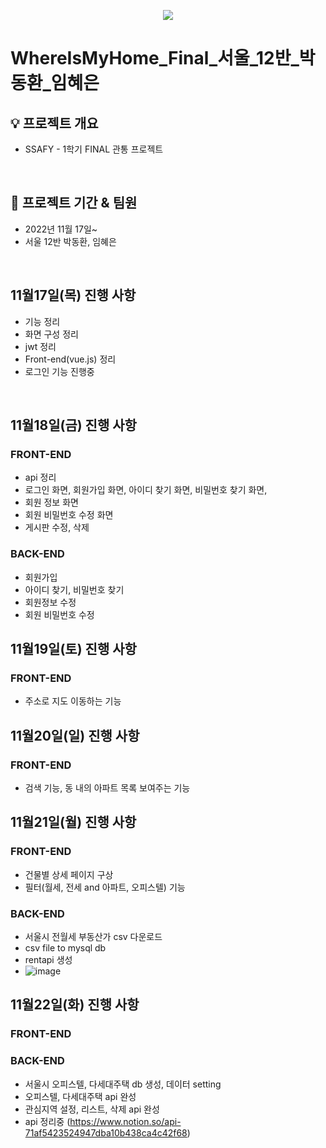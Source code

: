 
<p align="center">
  <img src="https://capsule-render.vercel.app/api?type=wave&color=3DDC84&height=200&section=header&text=WhereIsMyHouse&fontSize=60" />
</p>

# WhereIsMyHome_Final_서울_12반_박동환_임혜은

## 💡 프로젝트 개요
- SSAFY - 1학기 FINAL 관통 프로젝트

<br>

## 📆  프로젝트 기간 & 팀원

- 2022년 11월 17일~
- 서울 12반 박동환, 임혜은

<br>

## 11월17일(목) 진행 사항
- 기능 정리
- 화면 구성 정리
- jwt 정리
- Front-end(vue.js) 정리
- 로그인 기능 진행중
<br>

## 11월18일(금) 진행 사항
### FRONT-END
- api 정리 
- 로그인 화면, 회원가입 화면, 아이디 찾기 화면, 비밀번호 찾기 화면, 
- 회원 정보 화면 
- 회원 비밀번호 수정 화면
- 게시판 수정, 삭제
### BACK-END
- 회원가입
- 아이디 찾기, 비밀번호 찾기
- 회원정보 수정
- 회원 비밀번호 수정

## 11월19일(토) 진행 사항
### FRONT-END
- 주소로 지도 이동하는 기능

## 11월20일(일) 진행 사항
### FRONT-END
- 검색 기능, 동 내의 아파트 목록 보여주는 기능

## 11월21일(월) 진행 사항
### FRONT-END
- 건물별 상세 페이지 구상
- 필터(월세, 전세 and 아파트, 오피스텔) 기능
### BACK-END
- 서울시 전월세 부동산가 csv 다운로드
- csv file to mysql db
- rentapi 생성
- ![image](https://user-images.githubusercontent.com/53232881/202917955-a44ef31d-de7a-428d-a6fd-4a0505fbdc40.png)

## 11월22일(화) 진행 사항
### FRONT-END
### BACK-END
- 서울시 오피스텔, 다세대주택 db 생성, 데이터 setting
- 오피스텔, 다세대주택 api 완성
- 관심지역 설정, 리스트, 삭제 api 완성 
- api 정리중 (https://www.notion.so/api-71af5423524947dba10b438ca4c42f68)

